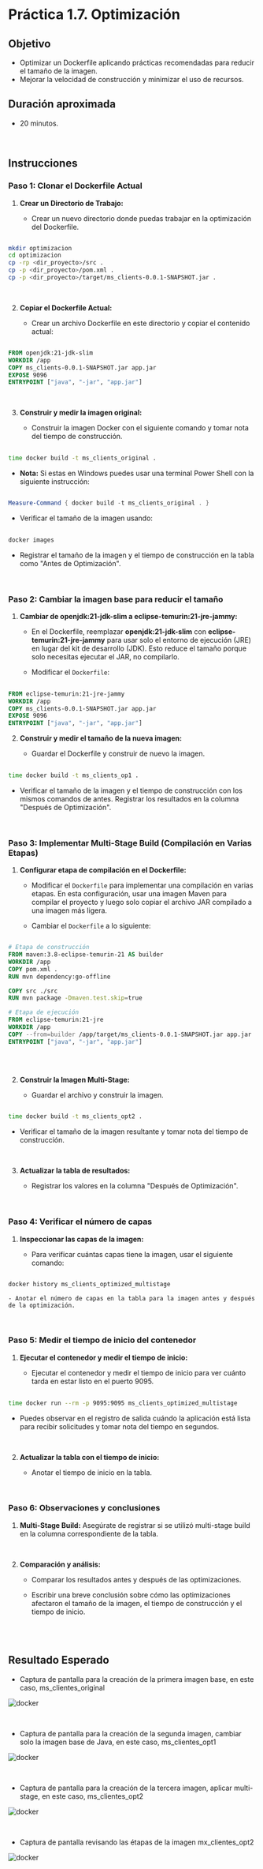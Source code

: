 # Práctica 1.7. Optimización

## Objetivo
- Optimizar un Dockerfile aplicando prácticas recomendadas para reducir el tamaño de la imagen.
- Mejorar la velocidad de construcción y minimizar el uso de recursos.


## Duración aproximada
- 20 minutos.

<br/>

## Instrucciones

### Paso 1: Clonar el Dockerfile Actual

1. **Crear un Directorio de Trabajo:**

    - Crear un nuevo directorio donde puedas trabajar en la optimización del Dockerfile.

```bash

mkdir optimizacion
cd optimizacion
cp -rp <dir_proyecto>/src .
cp -p <dir_proyecto>/pom.xml .
cp -p <dir_proyecto>/target/ms_clients-0.0.1-SNAPSHOT.jar .
```

<br/>


2. **Copiar el Dockerfile Actual:**

    - Crear un archivo Dockerfile en este directorio y copiar el contenido actual:

```dockerfile

FROM openjdk:21-jdk-slim
WORKDIR /app
COPY ms_clients-0.0.1-SNAPSHOT.jar app.jar
EXPOSE 9096
ENTRYPOINT ["java", "-jar", "app.jar"]

```

<br/>


3. **Construir y medir la imagen original:**

    - Construir la imagen Docker con el siguiente comando y tomar nota del tiempo de construcción.
```bash
 
time docker build -t ms_clients_original .
```

- **Nota:** Si estas en Windows puedes usar una terminal Power Shell con la siguiente instrucción:

```PowerShell

Measure-Command { docker build -t ms_clients_original . }

```


- Verificar el tamaño de la imagen usando:

```bash
 
docker images  
```

- Registrar el tamaño de la imagen y el tiempo de construcción en la tabla como "Antes de Optimización".


<br/>

### Paso 2: Cambiar la imagen base para reducir el tamaño


1. **Cambiar de openjdk:21-jdk-slim a eclipse-temurin:21-jre-jammy:**

    - En el Dockerfile, reemplazar **openjdk:21-jdk-slim** con **eclipse-temurin:21-jre-jammy** para usar solo el entorno de ejecución (JRE) en lugar del kit de desarrollo (JDK). Esto reduce el tamaño porque solo necesitas ejecutar el JAR, no compilarlo.

    - Modificar el `Dockerfile`:

```dockerfile
 
FROM eclipse-temurin:21-jre-jammy
WORKDIR /app
COPY ms_clients-0.0.1-SNAPSHOT.jar app.jar
EXPOSE 9096
ENTRYPOINT ["java", "-jar", "app.jar"]
```

2. **Construir y medir el tamaño de la nueva imagen:**

    - Guardar el Dockerfile y construir de nuevo la imagen.

```bash
 
time docker build -t ms_clients_op1 .
```

- Verificar el tamaño de la imagen y el tiempo de construcción con los mismos comandos de antes. Registrar los resultados en la columna "Después de Optimización".


<br/>

### Paso 3: Implementar Multi-Stage Build (Compilación en Varias Etapas)

1. **Configurar etapa de compilación en el Dockerfile:**

    - Modificar el `Dockerfile` para implementar una compilación en varias etapas. En esta configuración, usar una imagen Maven para compilar el proyecto y luego solo copiar el archivo JAR compilado a una imagen más ligera.

    - Cambiar el `Dockerfile` a lo siguiente:

```dockerfile

# Etapa de construcción
FROM maven:3.8-eclipse-temurin-21 AS builder
WORKDIR /app
COPY pom.xml .
RUN mvn dependency:go-offline

COPY src ./src
RUN mvn package -Dmaven.test.skip=true

# Etapa de ejecución
FROM eclipse-temurin:21-jre
WORKDIR /app
COPY --from=builder /app/target/ms_clients-0.0.1-SNAPSHOT.jar app.jar
ENTRYPOINT ["java", "-jar", "app.jar"]
 
```


<br/>


2. **Construir la Imagen Multi-Stage:**

    - Guardar el archivo y construir la imagen.

```bash
 
time docker build -t ms_clients_opt2 .
```

- Verificar el tamaño de la imagen resultante y tomar nota del tiempo de construcción.


<br/>


3. **Actualizar la tabla de resultados:**

    - Registrar los valores en la columna "Después de Optimización".


<br/>

### Paso 4: Verificar el número de capas

1. **Inspeccionar las capas de la imagen:**

    - Para verificar cuántas capas tiene la imagen, usar el siguiente comando:

```bash

docker history ms_clients_optimized_multistage
```

    - Anotar el número de capas en la tabla para la imagen antes y después de la optimización.



<br/>

### Paso 5: Medir el tiempo de inicio del contenedor

1. **Ejecutar el contenedor y medir el tiempo de inicio:**

    - Ejecutar el contenedor y medir el tiempo de inicio para ver cuánto tarda en estar listo en el puerto 9095.

```bash
 
time docker run --rm -p 9095:9095 ms_clients_optimized_multistage
```

- Puedes observar en el registro de salida cuándo la aplicación está lista para recibir solicitudes y tomar nota del tiempo en segundos.

<br/>


2. **Actualizar la tabla con el tiempo de inicio:**

    - Anotar el tiempo de inicio en la tabla.


<br/>

### Paso 6: Observaciones y conclusiones

1. **Multi-Stage Build:** Asegúrate de registrar si se utilizó multi-stage build en la columna correspondiente de la tabla.


<br/>


2. **Comparación y análisis:**

    - Comparar los resultados antes y después de las optimizaciones.

    - Escribir una breve conclusión sobre cómo las optimizaciones afectaron el tamaño de la imagen, el tiempo de construcción y el tiempo de inicio.


<br/><br/>

## Resultado Esperado

- Captura de pantalla para la creación de la primera imagen base, en este caso, ms_clientes_original

![docker ](../images/u1_7_1.png)

<br/>

- Captura de pantalla para la creación de la segunda imagen, cambiar solo la imagen base de Java, en este caso, ms_clientes_opt1

![docker ](../images/u1_7_2.png)

<br/>

- Captura de pantalla para la creación de la tercera imagen, aplicar multi-stage, en este caso, ms_clientes_opt2

![docker ](../images/u1_7_3.png)

<br/>

- Captura de pantalla revisando las étapas de la imagen mx_clientes_opt2

![docker ](../images/u1_7_4.png)
